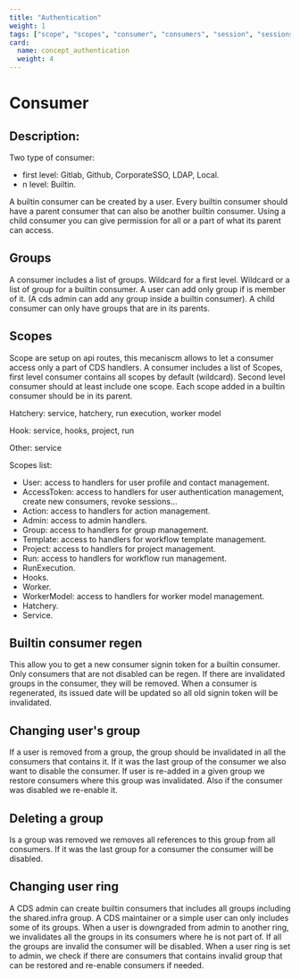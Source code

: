 ```yaml
---
title: "Authentication"
weight: 1
tags: ["scope", "scopes", "consumer", "consumers", "session", "sessions", "builtin", "gitlab", "github", "sso", "local", "ldap"]
card: 
  name: concept_authentication
  weight: 4
---
```


# Consumer

## Description:

Two type of consumer: 

- first level: Gitlab, Github, CorporateSSO, LDAP, Local.
- n level: Builtin.

A builtin consumer can be created by a user. 
Every builtin consumer should have a parent consumer that can also be another builtin consumer.
Using a child consumer you can give permission for all or a part of what its parent can access.

## Groups

A consumer includes a list of groups.
Wildcard for a first level.
Wildcard or a list of group for a builtin consumer.
A user can add only group if is member of it. (A cds admin can add any group inside a builtin consumer).
A child consumer can only have groups that are in its parents.

## Scopes

Scope are setup on api routes, this mecaniscm allows to let a consumer access only a part of CDS handlers.
A consumer includes a list of Scopes, first level consumer contains all scopes by default (wildcard). Second level consumer should at least include one scope.
Each scope added in a builtin consumer should be in its parent.

Hatchery: service, hatchery, run execution, worker model

Hook: service, hooks, project, run

Other: service

Scopes list:

- User: access to handlers for user profile and contact management.
- AccessToken: access to handlers for user authentication management, create new consumers, revoke sessions...
- Action: access to handlers for action management. 
- Admin: access to admin handlers.
- Group: access to handlers for group management.
- Template: access to handlers for workflow template management.
- Project: access to handlers for project management.
- Run: access to handlers for workflow run management.
- RunExecution.
- Hooks.
- Worker. 
- WorkerModel: access to handlers for worker model management.
- Hatchery.
- Service.

## Builtin consumer regen

This allow you to get a new consumer signin token for a builtin consumer.
Only consumers that are not disabled can be regen. If there are invalidated groups in the consumer, they will be removed.
When a consumer is regenerated, its issued date will be updated so all old signin token will be invalidated.

## Changing user's group

If a user is removed from a group, the group should be invalidated in all the consumers that contains it.
If it was the last group of the consumer we also want to disable the consumer.
If user is re-added in a given group we restore consumers where this group was invalidated. Also if the consumer was disabled we re-enable it.

## Deleting a group

Is a group was removed we removes all references to this group from all consumers.
If it was the last group for a consumer the consumer will be disabled.

## Changing user ring

A CDS admin can create builtin consumers that includes all groups including the shared.infra group.
A CDS maintainer or a simple user can only includes some of its groups.
When a user is downgraded from admin to another ring, we invalidates all the groups in its consumers where he is not part of.
If all the groups are invalid the consumer will be disabled.
When a user ring is set to admin, we check if there are consumers that contains invalid group that can be restored and re-enable consumers if needed.

